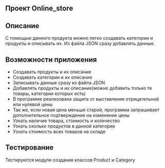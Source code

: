 ## Проект Online_store

## Описание
С помощью данного продукта можно легко создавать категории и продукты и описывать их. Из файла JSON сразу добавлять данные.

## Возможности приложения
- Создавать продукты и их описание
- Создавать категории и их описание
- Записывать данные сразу из файла JSON
- Добавлять продукты и их описание(можно добавить только те товары, категории которых есть)
- В программе реализована защита от выставления отрицательной или нулевой цены
- Так же, если новая цена меньше старой, программа запрашивает дополнительное подтверждение на изменение цены
- Узнать наличие товара, стоимость и количество
- Узнать сколько продуктов в данной категории
- Узнать стоимость всех товаров на складе

## Тестирование
Тестируются модули создания классов Product и Category
